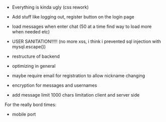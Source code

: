 - Everything is kinda ugly (css rework)

- Add stuff like logging out, register button on the login page

- load messages when enter chat (50 at a time find way to load more when needed etc)

- USER SANITATION!!!!! (no more xss, i think i prevented sql injection with mysql.escape())

- restructure of backend

- optimizing in general

- maybe  require email for registration to allow nickname changing

- encryption for messages and usernames

- add message limit 1000 chars limitation client and server side


For the really bord times:

- mobile port 
